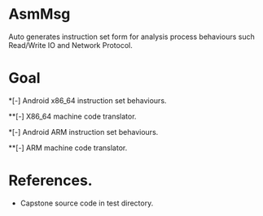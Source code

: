 AsmMsg
======

Auto generates instruction set form for analysis process behaviours such Read/Write IO and Network Protocol.

Goal
=====

*[-] Android x86_64 instruction set behaviours.

**[-] X86_64 machine code translator.

*[-] Android ARM    instruction set behaviours.

**[-] ARM machine code translator.


References.
==========

* Capstone source code in test directory.
